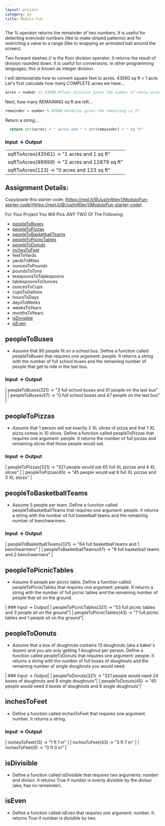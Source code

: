 ```yaml
---
layout: project
category: py
title: Modulo Fun
---
```

The % operator returns the remainder of two numbers. It is useful for detecting even/odd numbers (like to make striped patterns) and for restricting a value to a range (like to wrapping an animated ball around the screen).

Two forward slashes // is the floor division operator. It returns the result of division rounded down. It is useful for conversions. In other programming languages, this is known as integer division.

I will demonstrate how to convert square feet to acres. 43560 sq ft = 1 acre. Let's first calculate how many COMPLETE acres we have...
```python
acres = number // 43560 #floor division gives the number of whole acres
```
Next, how many REMAINING sq ft are left...
```python
remainder = number % 43560 #modulus gives the remaining sq ft
```
Return a string...
```python
  return str(acres) + " acres and " + str(remainder) + " sq ft"
```
<table>

### Input &rarr; Output

<tr>
<td>
sqftToAcres(43561) &rarr; "1 acres and 1 sq ft"
</td>
</tr>
<tr>
<td>
sqftToAcres(99999) &rarr; "2 acres and 12879 sq ft"
</td>
</tr>
<tr>
<td>
sqftToAcres(123) &rarr; "0 acres and 123 sq ft"
</td>
</tr>
</table>

## Assignment Details:

Copy/paste this starter code: [https://repl.it/@JustinRiley1/ModuloFun-starter-code](https://repl.it/@JustinRiley1/ModuloFun-starter-code)

For Your Project You Will Pick *ANY TWO* Of The Following:
- [peopleToBuses](#peopletobuses)
- [peopleToPizzas](#peopletopizzas)
- [peopleToBasketballTeams](#peopletobasketballteams)
- [peopleToPicnicTables](#peopletopicnictables)
- [peopleToDonuts](#peopletodonuts)
- [inchesToFeet](#inchestofeet)
- feetToYards
- yardsToMiles
- ouncesToPounds
- poundsToTons
- teaspoonsToTablespoons
- tablespoonsToOunces
- ouncesToCups
- cupsToGallons
- hoursToDays
- daysToWeeks
- weeksToYears
- monthsToYears
- [isDivisible](#isdivisible)
- [isEven](#iseven)





## peopleToBuses
- Assume that 90 people fit on a school bus. Define a function called peopleToBuses that requires one argument: people. It returns a string with the number of full school buses and the remaining number of people that get to ride in the last bus.

### Input &rarr; Output
| peopleToBuses(321) &rarr; "3 full school buses and 51 people on the last bus" |
| peopleToBuses(47) &rarr; "0 full school buses and 47 people on the last bus" |

## peopleToPizzas
- Assume that 1 person will eat exactly 2 XL slices of pizza and that 1 XL pizza comes in 10 slices. Define a function called peopleToPizzas that requires one argument: people. It returns the number of full pizzas and remaining slices that those people would eat.

### Input &rarr; Output
| peopleToPizzas(321) &rarr; "321 people would eat 65 full XL pizzas and 4 XL slices" |
| peopleToPizzas(45) &rarr; "45 people would eat 9 full XL pizzas and 0 XL slices" |

## peopleToBasketballTeams
- Assume 5 people per team. Define a function called peopleToBasketballTeams that requires one argument: people. It returns a string with the number of full basketball teams and the remaining number of benchwarmers.

### Input &rarr; Output
| peopleToBasketballTeams(321) &rarr; "64 full basketball teams and 1 benchwarmers" |
| peopleToBasketballTeams(47) &rarr; "9 full basketball teams and 2 benchwarmers" |

## peopleToPicnicTables
- Assume 6 people per picnic table. Define a function called peopleToPicnicTables that requires one argument: people. It returns a string with the number of full picnic tables and the remaining number of people that sit on the ground.

| ### Input &rarr; Output|
| peopleToPicnicTables(321) &rarr; "53 full picnic tables and 3 people sit on the ground"|
| peopleToPicnicTables(43) &rarr; "7 full picnic tables and 1 people sit on the ground"|

## peopleToDonuts
- Assume that a box of doughnuts contains 13 doughnuts (aka a baker's dozen) and you are only getting 1 doughnut per person. Define a function called peopleToDonuts that requires one argument: people. It returns a string with the number of full boxes of doughnuts and the remaining number of single doughnuts you would need.

| ### Input &rarr; Output|
| peopleToDonuts(321) &rarr; "321 people would need 24 boxes of doughnuts and 9 single doughnuts"|
| peopleToDonuts(45) &rarr; "45 people would need 3 boxes of doughnuts and 6 single doughnuts"|

## inchesToFeet
- Define a function called inchesToFeet that requires one argument: number. It returns a string.

### Input &rarr; Output
| inchesToFeet(13) &rarr; "1 ft 1 in" |
| inchesToFeet(43) &rarr; "3 ft 7 in" |
| inchesToFeet(0) &rarr; "0 ft 0 in" |

## isDivisible
- Define a function called isDivisible that requires two arguments: number and divisor. It returns True if number is evenly divisible by the divisor (aka, has no remainder).

## isEven
- Define a function called isEven that requires one argument: number. It returns True if number is divisible by two.
